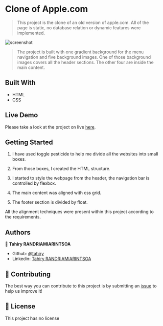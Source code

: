 # Clone of Apple.com

> This project is the clone of an old version of apple.com. All of the page is static, no database relation or dynamic features were implemented. 

![screenshot](https://user-images.githubusercontent.com/47100064/92409515-900e8a00-f149-11ea-9dad-30812b0867cc.png)

> The project is built with one gradient background for the menu navigation and five background images. One of those background images covers all the header sections. The other four are inside the main content.


## Built With

- HTML
- CSS

## Live Demo

Please take a look at the project on live [here](https://raw.githack.com/tahiry-dev/clone-old-apple/old-apple/index.html).

## Getting Started

1. I have used toggle pesticide to help me divide all the websites into small boxes.

2. From those boxes, I created the HTML structure.

3. I started to style the webpage from the header, the navigation bar is controlled by flexbox.

4. The main content was aligned with css grid.

5. The footer section is divided by float.

All the alignment techniques were present within this project according to the requirements.

## Authors

👤 **Tahiry RANDRIAMIARINTSOA**

- Github: [@tahiry](https://github.com/tahiry-dev)
- Linkedin: [Tahiry RANDRIAMIARINTSOA](https://www.linkedin.com/in/tahiry-randriamiarintsoa-2276831b1/)


## 🤝 Contributing

The best way you can contribute to this project is by submitting an [issue](https://github.com/cristianCeamatu/microverse-bubble-sort/issues) to help us improve it!

## 📝 License

This project has no license
